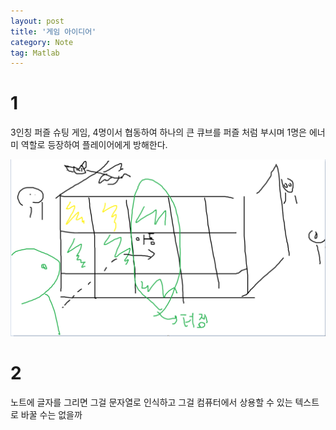 ```yaml
---
layout: post
title: '게임 아이디어'
category: Note
tag: Matlab
---
```


# 1 
3인칭 퍼즐 슈팅 게임, 4명이서 협동하여 하나의 큰 큐브를 퍼즐 처럼 부시며
1명은 에너미 역할로 등장하여 플레이어에게 방해한다.

![](/asset/images/20221002214035.png)  

# 2
노트에 글자를 그리면 그걸 문자열로 인식하고 그걸 컴퓨터에서 상용할 수 있는 텍스트로 바꿀 수는 없을까